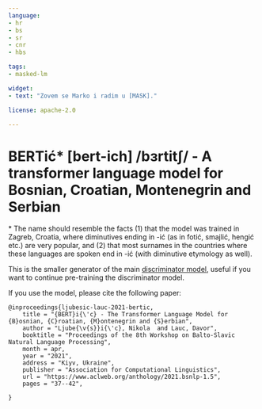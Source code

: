 ```yaml
---
language: 
- hr
- bs
- sr
- cnr
- hbs

tags:
- masked-lm

widget:
- text: "Zovem se Marko i radim u [MASK]."

license: apache-2.0

---
```


# BERTić&ast; [bert-ich] /bɜrtitʃ/ - A transformer language model for Bosnian, Croatian, Montenegrin and Serbian

&ast; The name should resemble the facts (1) that the model was trained in Zagreb, Croatia, where diminutives ending in -ić (as in fotić, smajlić, hengić etc.) are very popular, and (2) that most surnames in the countries where these languages are spoken end in -ić (with diminutive etymology as well).

This is the smaller generator of the main [discriminator model](https://huggingface.co/classla/bcms-bertic), useful if you want to continue pre-training the discriminator model.

If you use the model, please cite the following paper:

```
@inproceedings{ljubesic-lauc-2021-bertic,
    title = "{BERT}i{\'c} - The Transformer Language Model for {B}osnian, {C}roatian, {M}ontenegrin and {S}erbian",
    author = "Ljube{\v{s}}i{\'c}, Nikola  and Lauc, Davor",
    booktitle = "Proceedings of the 8th Workshop on Balto-Slavic Natural Language Processing",
    month = apr,
    year = "2021",
    address = "Kiyv, Ukraine",
    publisher = "Association for Computational Linguistics",
    url = "https://www.aclweb.org/anthology/2021.bsnlp-1.5",
    pages = "37--42",

}
```
